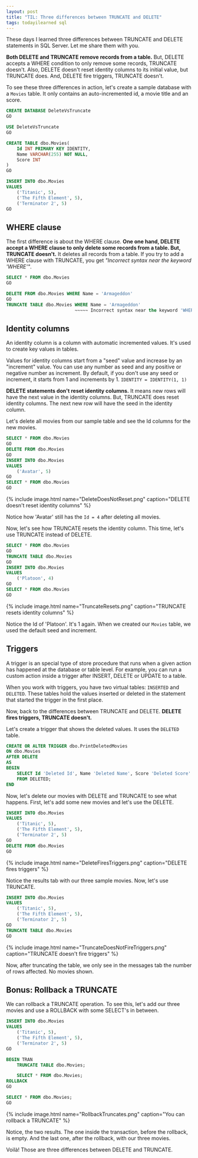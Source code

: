 ```yaml
---
layout: post
title: "TIL: Three differences between TRUNCATE and DELETE"
tags: todayilearned sql
---
```


These days I learned three differences between TRUNCATE and DELETE statements in SQL Server. Let me share them with you.

**Both DELETE and TRUNCATE remove records from a table.** But, DELETE accepts a WHERE condition to only remove some records, TRUNCATE doesn't. Also, DELETE doesn't reset identity columns to its initial value, but TRUNCATE does. And, DELETE fire triggers, TRUNCATE doesn't.

To see these three differences in action, let's create a sample database with a `Movies` table. It only contains an auto-incremented id, a movie title and an score.

```sql
CREATE DATABASE DeleteVsTruncate
GO

USE DeleteVsTruncate
GO

CREATE TABLE dbo.Movies(
    Id INT PRIMARY KEY IDENTITY,
    Name VARCHAR(255) NOT NULL,
    Score INT
)
GO

INSERT INTO dbo.Movies
VALUES
    ('Titanic', 5),
    ('The Fifth Element', 5),
    ('Terminator 2', 5)
GO
```

## WHERE clause

The first difference is about the WHERE clause. **One one hand, DELETE accept a WHERE clause to only delete some records from a table. But, TRUNCATE doesn't.** It deletes all records from a table. If you try to add a WHERE clause with TRUNCATE, you get _"Incorrect syntax near the keyword 'WHERE'"_.

```sql
SELECT * FROM dbo.Movies
GO

DELETE FROM dbo.Movies WHERE Name = 'Armageddon'
GO
TRUNCATE TABLE dbo.Movies WHERE Name = 'Armageddon'
                          ~~~~~ Incorrect syntax near the keyword 'WHERE'
```

## Identity columns

An identity column is a column with automatic incremented values. It's used to create key values in tables.

Values for identity columns start from a "seed" value and increase by an "increment" value. You can use any number as seed and any positive or negative number as increment. By default, if you don't use any seed or increment, it starts from 1 and increments by 1. `IDENTITY = IDENTITY(1, 1)`

**DELETE statements don't reset identity columns.** It means new rows will have the next value in the identity columns. But, TRUNCATE does reset identity columns. The next new row will have the seed in the identity column.

Let's delete all movies from our sample table and see the Id columns for the new movies.

```sql
SELECT * FROM dbo.Movies
GO
DELETE FROM dbo.Movies
GO
INSERT INTO dbo.Movies
VALUES
    ('Avatar', 5)
GO
SELECT * FROM dbo.Movies
GO
```

{% include image.html name="DeleteDoesNotReset.png" caption="DELETE doesn't reset identity columns" %}

Notice how 'Avatar' still has the `Id = 4` after deleting all movies.

Now, let's see how TRUNCATE resets the identity column. This time, let's use TRUNCATE instead of DELETE.

```sql
SELECT * FROM dbo.Movies
GO
TRUNCATE TABLE dbo.Movies
GO
INSERT INTO dbo.Movies
VALUES
    ('Platoon', 4)
GO
SELECT * FROM dbo.Movies
GO
```

{% include image.html name="TruncateResets.png" caption="TRUNCATE resets identity columns" %}

Notice the Id of 'Platoon'. It's 1 again. When we created our `Movies` table, we used the default seed and increment.

## Triggers

A trigger is an special type of store procedure that runs when a given action has happened at the database or table level. For example, you can run a custom action inside a trigger after INSERT, DELETE or UPDATE to a table.

When you work with triggers, you have two virtual tables: `INSERTED` and `DELETED`. These tables hold the values inserted or deleted in the statement that started the trigger in the first place.

Now, back to the differences between TRUNCATE and DELETE. **DELETE fires triggers, TRUNCATE doesn't.**

Let's create a trigger that shows the deleted values. It uses the `DELETED` table.

```sql
CREATE OR ALTER TRIGGER dbo.PrintDeletedMovies
ON dbo.Movies
AFTER DELETE
AS
BEGIN
    SELECT Id 'Deleted Id', Name 'Deleted Name', Score 'Deleted Score'
    FROM DELETED;
END
```

Now, let's delete our movies with DELETE and TRUNCATE to see what happens. First, let's add some new movies and let's use the DELETE.

```sql
INSERT INTO dbo.Movies
VALUES
    ('Titanic', 5),
    ('The Fifth Element', 5),
    ('Terminator 2', 5)
GO
DELETE FROM dbo.Movies
GO
```

{% include image.html name="DeleteFiresTriggers.png" caption="DELETE fires triggers" %}

Notice the results tab with our three sample movies. Now, let's use TRUNCATE.

```sql
INSERT INTO dbo.Movies
VALUES
    ('Titanic', 5),
    ('The Fifth Element', 5),
    ('Terminator 2', 5)
GO
TRUNCATE TABLE dbo.Movies
GO
```

{% include image.html name="TruncateDoesNotFireTriggers.png" caption="TRUNCATE doesn't fire triggers" %}

Now, after truncating the table, we only see in the messages tab the number of rows affected. No movies shown.

## Bonus: Rollback a TRUNCATE

We can rollback a TRUNCATE operation. To see this, let's add our three movies and use a ROLLBACK with some SELECT's in between. 

```sql
INSERT INTO dbo.Movies
VALUES
    ('Titanic', 5),
    ('The Fifth Element', 5),
    ('Terminator 2', 5)
GO

BEGIN TRAN
    TRUNCATE TABLE dbo.Movies;

    SELECT * FROM dbo.Movies;
ROLLBACK
GO

SELECT * FROM dbo.Movies;
GO
```

{% include image.html name="RollbackTruncates.png" caption="You can rollback a TRUNCATE" %}

Notice, the two results. The one inside the transaction, before the rollback, is empty. And the last one, after the rollback, with our three movies.

Voilà! Those are three differences between DELETE and TRUNCATE.
